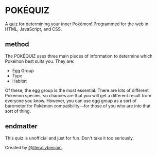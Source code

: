 # POKÉQUIZ

A quiz for determining your inner Pokémon! Programmed for the web in HTML, JavaScript, and CSS.

## method

The POKÉQUIZ uses three main pieces of information to determine which Pokémon best suits you. They are:

- Egg Group
- Type
- Habitat

Of these, the egg group is the most essential. There are lots of different Pokémon species, so chances are that you will get a different result from everyone you know. However, you can use egg group as a sort of barometer for Pokémon compatibility—for those of you who are into that sort of thing.

## endmatter

This quiz is unofficial and just for fun. Don't take it too seriously.

Created by [@literallybenjam](http://twitter.com/literallybenjam).
